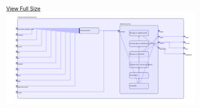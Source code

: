 [View Full Size](https://raw.githubusercontent.com/mingfang/terraform-k8s-modules/master/modules/elasticsearch/diagram.svg?sanitize=true)<img src="diagram.svg"/>
